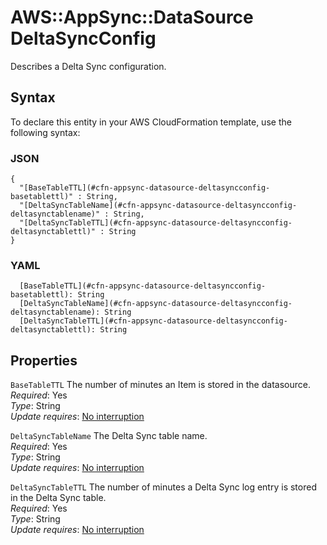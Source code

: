 # AWS::AppSync::DataSource DeltaSyncConfig<a name="aws-properties-appsync-datasource-deltasyncconfig"></a>

Describes a Delta Sync configuration\.

## Syntax<a name="aws-properties-appsync-datasource-deltasyncconfig-syntax"></a>

To declare this entity in your AWS CloudFormation template, use the following syntax:

### JSON<a name="aws-properties-appsync-datasource-deltasyncconfig-syntax.json"></a>

```
{
  "[BaseTableTTL](#cfn-appsync-datasource-deltasyncconfig-basetablettl)" : String,
  "[DeltaSyncTableName](#cfn-appsync-datasource-deltasyncconfig-deltasynctablename)" : String,
  "[DeltaSyncTableTTL](#cfn-appsync-datasource-deltasyncconfig-deltasynctablettl)" : String
}
```

### YAML<a name="aws-properties-appsync-datasource-deltasyncconfig-syntax.yaml"></a>

```
  [BaseTableTTL](#cfn-appsync-datasource-deltasyncconfig-basetablettl): String
  [DeltaSyncTableName](#cfn-appsync-datasource-deltasyncconfig-deltasynctablename): String
  [DeltaSyncTableTTL](#cfn-appsync-datasource-deltasyncconfig-deltasynctablettl): String
```

## Properties<a name="aws-properties-appsync-datasource-deltasyncconfig-properties"></a>

`BaseTableTTL`  <a name="cfn-appsync-datasource-deltasyncconfig-basetablettl"></a>
The number of minutes an Item is stored in the datasource\.  
*Required*: Yes  
*Type*: String  
*Update requires*: [No interruption](https://docs.aws.amazon.com/AWSCloudFormation/latest/UserGuide/using-cfn-updating-stacks-update-behaviors.html#update-no-interrupt)

`DeltaSyncTableName`  <a name="cfn-appsync-datasource-deltasyncconfig-deltasynctablename"></a>
The Delta Sync table name\.  
*Required*: Yes  
*Type*: String  
*Update requires*: [No interruption](https://docs.aws.amazon.com/AWSCloudFormation/latest/UserGuide/using-cfn-updating-stacks-update-behaviors.html#update-no-interrupt)

`DeltaSyncTableTTL`  <a name="cfn-appsync-datasource-deltasyncconfig-deltasynctablettl"></a>
The number of minutes a Delta Sync log entry is stored in the Delta Sync table\.  
*Required*: Yes  
*Type*: String  
*Update requires*: [No interruption](https://docs.aws.amazon.com/AWSCloudFormation/latest/UserGuide/using-cfn-updating-stacks-update-behaviors.html#update-no-interrupt)